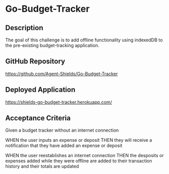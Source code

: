 # Go-Budget-Tracker

## Description
The goal of this challenge is to add offline functionality using indexedDB to the pre-existing budget-tracking application.

## GitHub Repository 
https://github.com/Agent-Shields/Go-Budget-Tracker

## Deployed Application
https://shields-go-budget-tracker.herokuapp.com/

## Acceptance Criteria
Given a budget tracker without an internet connection

WHEN the user inputs an expense or deposit
THEN they will receive a notification that they have added an expense or deposit

WHEN the user reestablishes an internet connection
THEN the desposits or expenses added while they were offline are added to their transaction history and their totals are updated
